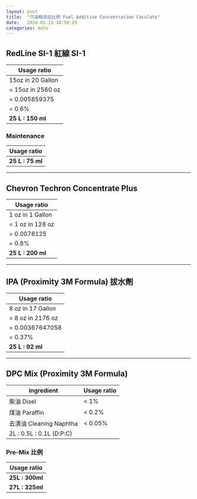 ```yaml
---
layout: post
title:  "汽油精添加比例 Fuel Additive Concentration Caculate"
date:   2024-02-15 10:58:29
categories: Auto
---
```


## RedLine SI-1 紅線 SI-1

| Usage ratio |  
| --- |
| 15oz in 20 Gallon |  
| = 15oz in 2560 oz |  
| = 0.005859375 |  
| = 0.6% |  
| **25 L : 150 ml** |  

### Maintenance

|   Usage ratio |
| --- | 
| **25 L : 75 ml** |  
  

---
## Chevron Techron Concentrate Plus

|  Usage ratio |
| --- | 
| 1 oz in 1 Gallon |  
| = 1 oz in 128 oz |  
| = 0.0078125 |  
| = 0.8% |  
| **25 L : 200 ml** |  
  

---
## IPA (Proximity 3M Formula) 拔水劑

|  Usage ratio |
| --- | 
| 8 oz in 17 Gallon |  
| = 8 oz in 2176 oz |  
| = 0.00367647058 |  
| = 0.37% |  
| **25 L : 92 ml** |  
  
  
---
## DPC Mix (Proximity 3M Formula)

| ingredient | Usage ratio |
| --- | --- |
| 柴油 Disel | < 1% |
| 煤油 Paraffin | < 0.2% |
| 去漬油 Cleaning Naphtha | < 0.05% |
| 2L : 0.5L : 0.1L (D:P:C)  ||

### Pre-Mix 比例

| Usage ratio |
| --- | 
| **25L : 300ml** |  
| **27L : 325ml** |  

